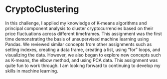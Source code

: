 # CryptoClustering
In this challenge, I applied my knowledge of K-means algorithms and principal component analysis to cluster cryptocurrencies based on their price fluctuations across different timeframes. 
This assignment was the first time demonstrating the basis of unsupervised machine learning using Pandas. We reviewed similar concepts from other assignments such as setting indexes, creating a data frame, creating a list, using “for” loops, and visualizing the data. However, we also began to explore new concepts such as K-means, the elbow method, and using PCA data. 
This assignment was quite fun to work through. I am looking forward to continuing to develop my skills in machine learning. 
